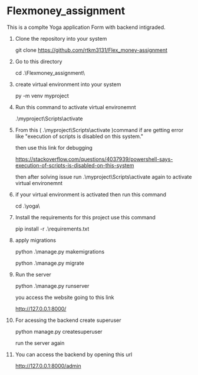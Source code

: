 # Flexmoney_assignment

This is a complte Yoga application Form with backend intigraded. 

1. Clone the repository into your system

     git clone https://github.com/rtkm3131/Flex_money-assignment

2. Go to this directory

     cd .\Flexmoney_assignment\

3. create virtual environment into your system

     py -m venv myproject

4. Run this command to activate virtual environemnt 

     .\myproject\Scripts\activate

5. From this ( .\myproject\Scripts\activate  )command if are getting error like "execution of scripts is disabled on this system."
     
     then use this link for debugging  
     
     https://stackoverflow.com/questions/4037939/powershell-says-execution-of-scripts-is-disabled-on-this-system

     then after solving issue run .\myproject\Scripts\activate again to  activate virtual environemnt 

6. if your virtual environment is activated then run this command

     cd .\yoga\

7.  Install the requirements for this project use this command

     pip install -r .\requirements.txt
  
8.   apply migrations 

     python .\manage.py makemigrations

     python .\manage.py migrate

9.   Run the server 

     python .\manage.py runserver
  
     you access the website going to this link
  
     http://127.0.0.1:8000/
  
10.  For acessing the backend create superuser

     python manage.py createsuperuser
  
      run the server again

11.   You can access the backend by opening this url

      http://127.0.0.1:8000/admin
  
  
  
 














